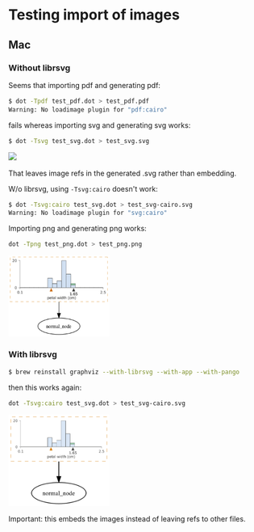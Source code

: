 # Testing import of images

## Mac

### Without librsvg

Seems that importing pdf and generating pdf:

```bash
$ dot -Tpdf test_pdf.dot > test_pdf.pdf
Warning: No loadimage plugin for "pdf:cairo"
```

fails whereas importing svg and generating svg works:

```bash
$ dot -Tsvg test_svg.dot > test_svg.svg
```

<img src="test_svg.svg" width="200">

That leaves image refs in the generated .svg rather than embedding. 

W/o librsvg, using `-Tsvg:cairo` doesn't work:

```bash
$ dot -Tsvg:cairo test_svg.dot > test_svg-cairo.svg
Warning: No loadimage plugin for "svg:cairo"
```

Importing png and generating png works:

```bash
dot -Tpng test_png.dot > test_png.png
```

<img src="test_png.png" width="200">


### With librsvg

```bash
$ brew reinstall graphviz --with-librsvg --with-app --with-pango
```

then this works again:

```bash
dot -Tsvg:cairo test_svg.dot > test_svg-cairo.svg
```

<img src="test_svg-cairo.svg" width="200">

Important: this embeds the images instead of leaving refs to other files.
